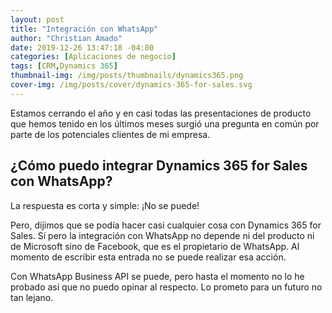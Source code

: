 ```yaml
---
layout: post
title: "Integración con WhatsApp"
author: "Christian Amado"
date: 2019-12-26 13:47:18 -04:00
categories: [Aplicaciones de negocio]
tags: [CRM,Dynamics 365]
thumbnail-img: /img/posts/thumbnails/dynamics365.png
cover-img: /img/posts/cover/dynamics-365-for-sales.svg
---
```


Estamos cerrando el año y en casi todas las presentaciones de producto que hemos tenido en los últimos meses surgió una pregunta en común por parte de los potenciales clientes de mi empresa.

## ¿Cómo puedo integrar Dynamics 365 for Sales con WhatsApp?

<!--more-->

La respuesta es corta y simple: ¡No se puede!

Pero, dijimos que se podía hacer casi cualquier cosa con Dynamics 365 for Sales. Sí pero la integración con WhatsApp no depende ni del producto ni de Microsoft sino de Facebook, que es el propietario de WhatsApp. Al momento de escribir esta entrada no se puede realizar esa acción.

Con WhatsApp Business API se puede, pero hasta el momento no lo he probado así que no puedo opinar al respecto. Lo prometo para un futuro no tan lejano.
